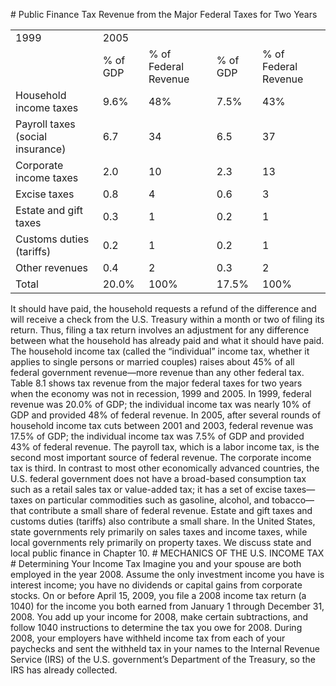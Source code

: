 \# Public Finance Tax Revenue from the Major Federal Taxes for Two Years

|                                  |          |                      |          |                      |
| -------------------------------- | -------- | -------------------- | -------- | -------------------- |
| 1999                             | 2005     |                      |          |                      |
|                                  | % of GDP | % of Federal Revenue | % of GDP | % of Federal Revenue |
| Household income taxes           | 9.6%     | 48%                  | 7.5%     | 43%                  |
| Payroll taxes (social insurance) | 6.7      | 34                   | 6.5      | 37                   |
| Corporate income taxes           | 2.0      | 10                   | 2.3      | 13                   |
| Excise taxes                     | 0.8      | 4                    | 0.6      | 3                    |
| Estate and gift taxes            | 0.3      | 1                    | 0.2      | 1                    |
| Customs duties (tariffs)         | 0.2      | 1                    | 0.2      | 1                    |
| Other revenues                   | 0.4      | 2                    | 0.3      | 2                    |
| Total                            | 20.0%    | 100%                 | 17.5%    | 100%                 |

It should have paid, the household requests a refund of the difference and will receive a check from the U.S. Treasury within a month or two of filing its return. Thus, filing a tax return involves an adjustment for any difference between what the household has already paid and what it should have paid. The household income tax (called the “individual” income tax, whether it applies to single persons or married couples) raises about 45% of all federal government revenue—more revenue than any other federal tax. Table 8.1 shows tax revenue from the major federal taxes for two years when the economy was not in recession, 1999 and 2005. In 1999, federal revenue was 20.0% of GDP; the individual income tax was nearly 10% of GDP and provided 48% of federal revenue. In 2005, after several rounds of household income tax cuts between 2001 and 2003, federal revenue was 17.5% of GDP; the individual income tax was 7.5% of GDP and provided 43% of federal revenue. The payroll tax, which is a labor income tax, is the second most important source of federal revenue. The corporate income tax is third. In contrast to most other economically advanced countries, the U.S. federal government does not have a broad-based consumption tax such as a retail sales tax or value-added tax; it has a set of excise taxes—taxes on particular commodities such as gasoline, alcohol, and tobacco—that contribute a small share of federal revenue. Estate and gift taxes and customs duties (tariffs) also contribute a small share. In the United States, state governments rely primarily on sales taxes and income taxes, while local governments rely primarily on property taxes. We discuss state and local public finance in Chapter 10. # MECHANICS OF THE U.S. INCOME TAX # Determining Your Income Tax Imagine you and your spouse are both employed in the year 2008. Assume the only investment income you have is interest income; you have no dividends or capital gains from corporate stocks. On or before April 15, 2009, you file a 2008 income tax return (a 1040) for the income you both earned from January 1 through December 31, 2008. You add up your income for 2008, make certain subtractions, and follow 1040 instructions to determine the tax you owe for 2008. During 2008, your employers have withheld income tax from each of your paychecks and sent the withheld tax in your names to the Internal Revenue Service (IRS) of the U.S. government’s Department of the Treasury, so the IRS has already collected.